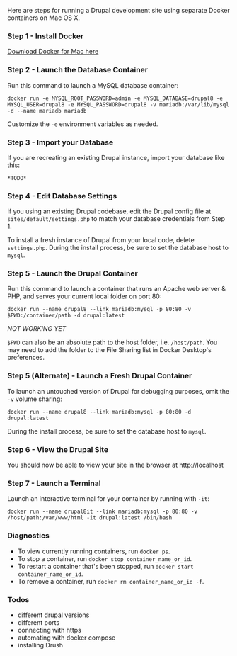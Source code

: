 Here are steps for running a Drupal development site using separate Docker containers on Mac OS X.

### Step 1 - Install Docker

[Download Docker for Mac here](https://hub.docker.com/?overlay=onboarding)

### Step 2 - Launch the Database Container

Run this command to launch a MySQL database container:

`docker run -e MYSQL_ROOT_PASSWORD=admin -e MYSQL_DATABASE=drupal8 -e MYSQL_USER=drupal8 -e MYSQL_PASSWORD=drupal8 -v mariadb:/var/lib/mysql -d --name mariadb mariadb`

Customize the `-e` environment variables as needed.

### Step 3 - Import your Database

If you are recreating an existing Drupal instance, import your database like this:

`*TODO*`

### Step 4 - Edit Database Settings

If you using an existing Drupal codebase, edit the Drupal config file at `sites/default/settings.php` to match your database credentials from Step 1.

To install a fresh instance of Drupal from your local code, delete `settings.php`. During the install process, be sure to set the database host to `mysql`.

### Step 5 - Launch the Drupal Container

Run this command to launch a container that runs an Apache web server & PHP, and serves your current local folder on port 80:

`docker run --name drupal8 --link mariadb:mysql -p 80:80 -v $PWD:/container/path -d drupal:latest`

*NOT WORKING YET*

`$PWD` can also be an absolute path to the host folder, i.e. `/host/path`. You may need to add the folder to the File Sharing list in Docker Desktop's preferences.

### Step 5 (Alternate) - Launch a Fresh Drupal Container

To launch an untouched version of Drupal for debugging purposes, omit the `-v` volume sharing:

`docker run --name drupal8 --link mariadb:mysql -p 80:80 -d drupal:latest`

During the install process, be sure to set the database host to `mysql`.

### Step 6 - View the Drupal Site

You should now be able to view your site in the browser at http://localhost

### Step 7 - Launch a Terminal

Launch an interactive terminal for your container by running with `-it`:

`docker run --name drupal8it --link mariadb:mysql -p 80:80 -v /host/path:/var/www/html -it drupal:latest /bin/bash`

### Diagnostics

- To view currently running containers, run `docker ps`.
- To stop a container, run `docker stop container_name_or_id`.
- To restart a container that's been stopped, run `docker start container_name_or_id`.
- To remove a container, run `docker rm container_name_or_id -f`.

### Todos

- different drupal versions
- different ports
- connecting with https
- automating with docker compose
- installing Drush
